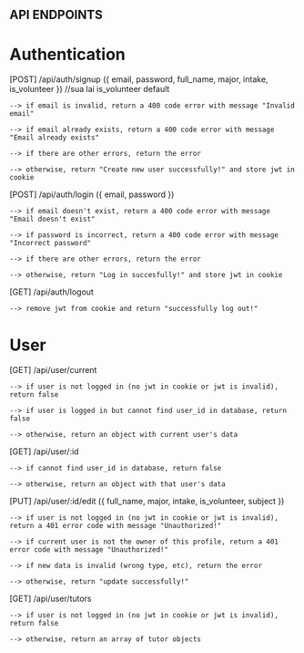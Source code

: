 ## API ENDPOINTS

# Authentication

[POST] /api/auth/signup ({ email, password, full_name, major, intake, is_volunteer }) //sua lai is_volunteer default

	--> if email is invalid, return a 400 code error with message "Invalid email"
	
	--> if email already exists, return a 400 code error with message "Email already exists"
	
	--> if there are other errors, return the error
	
	--> otherwise, return "Create new user successfully!" and store jwt in cookie
	
[POST] /api/auth/login ({ email, password })

	--> if email doesn't exist, return a 400 code error with message "Email doesn't exist"
	
	--> if password is incorrect, return a 400 code error with message "Incorrect password"
	
	--> if there are other errors, return the error
	
	--> otherwise, return "Log in succesfully!" and store jwt in cookie
	
[GET] /api/auth/logout

	--> remove jwt from cookie and return "successfully log out!"
	
# User

[GET] /api/user/current

	--> if user is not logged in (no jwt in cookie or jwt is invalid), return false
	
	--> if user is logged in but cannot find user_id in database, return false
	
	--> otherwise, return an object with current user's data
	
[GET] /api/user/:id

	--> if cannot find user_id in database, return false
	
	--> otherwise, return an object with that user's data
	
[PUT] /api/user/:id/edit ({ full_name, major, intake, is_volunteer, subject })

	--> if user is not logged in (no jwt in cookie or jwt is invalid), return a 401 error code with message "Unauthorized!"
	
	--> if current user is not the owner of this profile, return a 401 error code with message "Unauthorized!"
	
	--> if new data is invalid (wrong type, etc), return the error
	
	--> otherwise, return "update successfully!"
	
[GET] /api/user/tutors

	--> if user is not logged in (no jwt in cookie or jwt is invalid), return false
	
	--> otherwise, return an array of tutor objects


